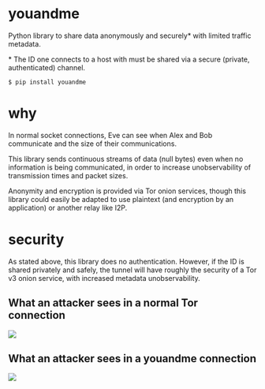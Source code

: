 # youandme

Python library to share data anonymously and securely* with limited traffic metadata.

\* The ID one connects to a host with must be shared via a secure (private, authenticated) channel.

`$ pip install youandme`

# why

In normal socket connections, Eve can see when Alex and Bob communicate and the size of their communications.

This library sends continuous streams of data (null bytes) even when no information is being communicated, in order to increase unobservability of transmission times and packet sizes.

Anonymity and encryption is provided via Tor onion services, though this library could easily be adapted to use plaintext (and encryption by an application) or another relay like I2P.


# security

As stated above, this library does no authentication. However, if the ID is shared privately and safely, the tunnel will have roughly the security of a Tor v3 onion service, with increased metadata unobservability.


## What an attacker sees in a normal Tor connection

![](no-dummy.png)


## What an attacker sees in a youandme connection


![](dummy.png)
